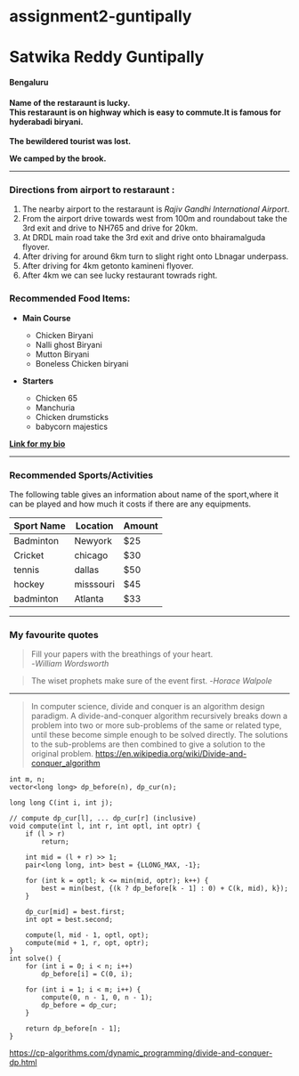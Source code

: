 # assignment2-guntipally

# Satwika Reddy Guntipally

#### Bengaluru

#### Name of the restaraunt is lucky. <br> This restaraunt is on highway which is easy to commute.It is famous for hyderabadi biryani.

**The bewildered tourist was lost.**

**We camped by the brook.**

---
### **Directions from airport to restaraunt :**
1.  The nearby airport to the restaraunt is *Rajiv Gandhi International Airport*.
2. From the airport drive towards west from 100m and roundabout take the 3rd exit and drive to NH765 and drive for 20km.
3. At DRDL main road take the 3rd exit and drive onto bhairamalguda flyover.
4. After driving for around 6km turn to slight right onto Lbnagar underpass.
5. After driving for 4km getonto kamineni flyover.
6. After 4km we can see lucky restaurant towrads right.

### **Recommended Food Items:**
* **Main Course**
     * Chicken Biryani
     * Nalli ghost Biryani
     * Mutton Biryani
     * Boneless Chicken biryani

* **Starters**
     * Chicken 65
     * Manchuria
     * Chicken drumsticks
     * babycorn majestics

**[Link for my bio](AboutMe.md)**

---
### **Recommended Sports/Activities**
The following table gives an information about name of the sport,where it can be played and how much it costs if there are any equipments.

| Sport Name | Location | Amount |
| --- | --- | --- |
| Badminton | Newyork | $25 |
| Cricket | chicago | $30 |
| tennis | dallas | $50 |
| hockey | misssouri | $45 |
| badminton | Atlanta | $33 |

---
### **My favourite quotes**
> Fill your papers with the breathings of your heart. <br>  -*William Wordsworth*

> The wiset prophets make sure of the event first.      -*Horace Walpole*

---
>In computer science, divide and conquer is an algorithm design paradigm. A divide-and-conquer algorithm recursively breaks down a problem into two or more sub-problems of the same or related type, until these become simple enough to be solved directly. The solutions to the sub-problems are then combined to give a solution to the original problem.
<https://en.wikipedia.org/wiki/Divide-and-conquer_algorithm>
```
int m, n;
vector<long long> dp_before(n), dp_cur(n);

long long C(int i, int j);

// compute dp_cur[l], ... dp_cur[r] (inclusive)
void compute(int l, int r, int optl, int optr) {
    if (l > r)
        return;

    int mid = (l + r) >> 1;
    pair<long long, int> best = {LLONG_MAX, -1};

    for (int k = optl; k <= min(mid, optr); k++) {
        best = min(best, {(k ? dp_before[k - 1] : 0) + C(k, mid), k});
    }

    dp_cur[mid] = best.first;
    int opt = best.second;

    compute(l, mid - 1, optl, opt);
    compute(mid + 1, r, opt, optr);
}
int solve() {
    for (int i = 0; i < n; i++)
        dp_before[i] = C(0, i);

    for (int i = 1; i < m; i++) {
        compute(0, n - 1, 0, n - 1);
        dp_before = dp_cur;
    }

    return dp_before[n - 1];
} 
```

<https://cp-algorithms.com/dynamic_programming/divide-and-conquer-dp.html>
